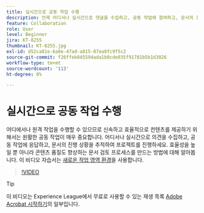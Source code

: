 ```yaml
---
title: 실시간으로 공동 작업 수행
description: 언제 어디서나 실시간으로 댓글을 수집하고, 공동 작업에 참여하고, 문서의 진행 상황을 추적하여 프로젝트를 진행하세요.
feature: Collaboration
role: User
level: Beginner
jira: KT-8255
thumbnail: KT-8255.jpg
exl-id: d52ca81e-6a8e-47ad-a815-87ea8fc9f5c2
source-git-commit: f26ffeb845594ada1b0cde035f91781b5b1d3026
workflow-type: tm+mt
source-wordcount: '113'
ht-degree: 0%

---
```


# 실시간으로 공동 작업 수행

어디에서나 원격 작업을 수행할 수 있으므로 신속하고 효율적으로 컨텐츠를 제공하기 위해서는 원활한 공동 작업이 매우 중요합니다. 어디서나 실시간으로 의견을 수집하고, 공동 작업에 응답하고, 문서의 진행 상황을 추적하여 프로젝트를 진행하세요. 효율성을 높일 뿐 아니라 콘텐츠 품질도 향상하는 문서 검토 프로세스를 만드는 방법에 대해 알아봅니다. 이 비디오 자습서는 [새로운 작업 영역 환경](new-workspace.md)을 사용합니다.

>[!VIDEO](https://video.tv.adobe.com/v/337500?quality=12&learn=on&hidetitle=true)

>[!TIP]
>
>이 비디오는 Experience League에서 무료로 사용할 수 있는 재생 목록 [Adobe Acrobat 시작하기](https://experienceleague.adobe.com/en/playlists/acrobat-get-started-business-users)의 일부입니다.

